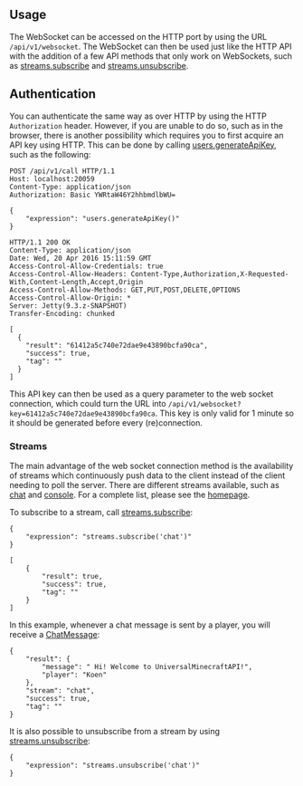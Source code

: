 ## Usage
The WebSocket can be accessed on the HTTP port by using the URL `/api/v1/websocket`. The WebSocket can then be used 
just like the HTTP API with the addition of a few API methods that only work on WebSockets, 
such as [streams.subscribe](namespaces/streams.html#subscribe) and [streams.unsubscribe](namespaces/streams.html#unsubscribe).

## Authentication
You can authenticate the same way as over HTTP by using the HTTP `Authorization` header. However, if you are unable to
do so, such as in the browser, there is another possibility which requires you to first acquire an API key using HTTP. This can be done by 
calling [users.generateApiKey](namespaces/users.html#generateApiKey), such as the following:
```
POST /api/v1/call HTTP/1.1
Host: localhost:20059
Content-Type: application/json
Authorization: Basic YWRtaW46Y2hhbmdlbWU=

{
    "expression": "users.generateApiKey()"
}
```

```
HTTP/1.1 200 OK
Content-Type: application/json
Date: Wed, 20 Apr 2016 15:11:59 GMT
Access-Control-Allow-Credentials: true
Access-Control-Allow-Headers: Content-Type,Authorization,X-Requested-With,Content-Length,Accept,Origin
Access-Control-Allow-Methods: GET,PUT,POST,DELETE,OPTIONS
Access-Control-Allow-Origin: *
Server: Jetty(9.3.z-SNAPSHOT)
Transfer-Encoding: chunked

[
  {
    "result": "61412a5c740e72dae9e43890bcfa90ca",
    "success": true,
    "tag": ""
  }
]
```

This API key can then be used as a query parameter to the web socket connection, which could turn the URL into
`/api/v1/websocket?key=61412a5c740e72dae9e43890bcfa90ca`. This key is only valid for 1 minute so it should be
generated before every (re)connection.

### Streams
The main advantage of the web socket connection method is the availability of streams which continuously push data
to the client instead of the client needing to poll the server. There are different streams available, such as 
[chat](streams/chat.html) and [console](streams/console.html). For a complete list, please see the [homepage](index.html).

To subscribe to a stream, call [streams.subscribe](namespaces/streams.html#subscribe):
```
{     
    "expression": "streams.subscribe('chat')" 
}
```

```
[
    {
        "result": true,
        "success": true,
        "tag": ""
    }
]
```

In this example, whenever a chat message is sent by a player, you will receive a [ChatMessage](classes/ChatMessage.html):
```
{
    "result": {
        "message": " Hi! Welcome to UniversalMinecraftAPI!",
        "player": "Koen"
    },
    "stream": "chat",
    "success": true,
    "tag": ""
}
```

It is also possible to unsubscribe from a stream by using [streams.unsubscribe](namespaces/streams.html#unsubscribe):
```
{     
    "expression": "streams.unsubscribe('chat')" 
}
```